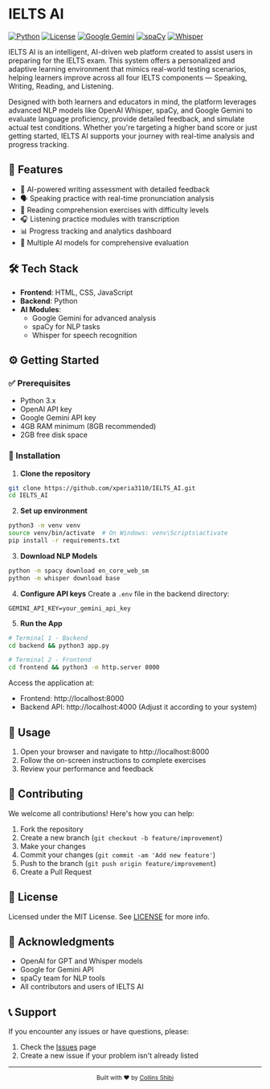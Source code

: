 # IELTS AI

[![Python](https://img.shields.io/badge/Python-3.x-blue.svg)](https://www.python.org/)
[![License](https://img.shields.io/badge/License-MIT-green.svg)](LICENSE)
[![Google Gemini](https://img.shields.io/badge/Google-Gemini-purple.svg)](https://deepmind.google/technologies/gemini/)
[![spaCy](https://img.shields.io/badge/spaCy-NLP-blue.svg)](https://spacy.io/)
[![Whisper](https://img.shields.io/badge/Whisper-Speech-blue.svg)](https://github.com/openai/whisper)

IELTS AI is an intelligent, AI-driven web platform created to assist users in preparing for the IELTS exam. This system offers a personalized and adaptive learning environment that mimics real-world testing scenarios, helping learners improve across all four IELTS components — Speaking, Writing, Reading, and Listening.

Designed with both learners and educators in mind, the platform leverages advanced NLP models like OpenAI Whisper, spaCy, and Google Gemini to evaluate language proficiency, provide detailed feedback, and simulate actual test conditions. Whether you're targeting a higher band score or just getting started, IELTS AI supports your journey with real-time analysis and progress tracking.

## 🚀 Features

- 🎯 AI-powered writing assessment with detailed feedback
- 🗣️ Speaking practice with real-time pronunciation analysis
- 📖 Reading comprehension exercises with difficulty levels
- 🎧 Listening practice modules with transcription
- 📊 Progress tracking and analytics dashboard
- 🤖 Multiple AI models for comprehensive evaluation

## 🛠 Tech Stack

- **Frontend**: HTML, CSS, JavaScript
- **Backend**: Python
- **AI Modules**: 
  - Google Gemini for advanced analysis
  - spaCy for NLP tasks
  - Whisper for speech recognition

## ⚙️ Getting Started

### ✅ Prerequisites

- Python 3.x
- OpenAI API key
- Google Gemini API key
- 4GB RAM minimum (8GB recommended)
- 2GB free disk space

### 🔧 Installation

1. **Clone the repository**
```bash
git clone https://github.com/xperia3110/IELTS_AI.git
cd IELTS_AI
```

2. **Set up environment**
```bash
python3 -m venv venv
source venv/bin/activate  # On Windows: venv\Scripts\activate
pip install -r requirements.txt
```

3. **Download NLP Models**
```bash
python -m spacy download en_core_web_sm
python -m whisper download base
```

4. **Configure API keys**
Create a `.env` file in the backend directory:
```env
GEMINI_API_KEY=your_gemini_api_key
```

5. **Run the App**
```bash
# Terminal 1 - Backend
cd backend && python3 app.py

# Terminal 2 - Frontend
cd frontend && python3 -m http.server 8000
```

Access the application at:
- Frontend: http://localhost:8000
- Backend API: http://localhost:4000 (Adjust it according to your system)

## 📝 Usage

1. Open your browser and navigate to http://localhost:8000
2. Follow the on-screen instructions to complete exercises
3. Review your performance and feedback

## 🤝 Contributing

We welcome all contributions! Here's how you can help:

1. Fork the repository
2. Create a new branch (`git checkout -b feature/improvement`)
3. Make your changes
4. Commit your changes (`git commit -am 'Add new feature'`)
5. Push to the branch (`git push origin feature/improvement`)
6. Create a Pull Request

## 📄 License

Licensed under the MIT License. See [LICENSE](LICENSE) for more info.

## 🙏 Acknowledgments

- OpenAI for GPT and Whisper models
- Google for Gemini API
- spaCy team for NLP tools
- All contributors and users of IELTS AI

## 📞 Support

If you encounter any issues or have questions, please:
1. Check the [Issues](https://github.com/xperia3110/IELTS_AI/issues) page
2. Create a new issue if your problem isn't already listed
---

<div align="center">
  <sub>Built with ❤️ by <a href="https://github.com/xperia3110">Collins Shibi</a></sub>
</div>
